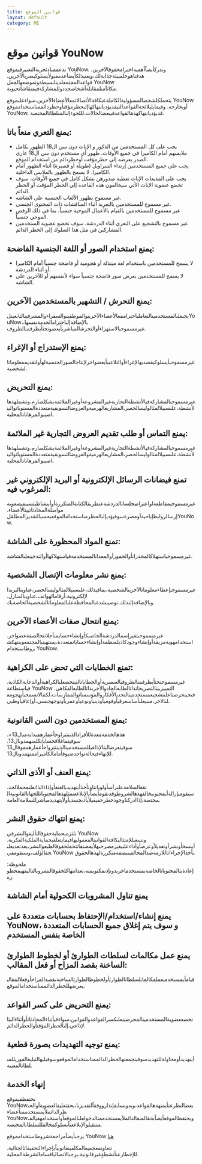 ```yaml
---
title: قوانين الموقع
layout: default
category: ME
---
```

# قوانين موقع YouNow

ندعممبادئحريةالتعبيرفيموقع YouNow. وندركأيضاًأهميةاحترامحقوقالآخرين. هدفناهوخلقبيئةجذابةلك،ويعنيذلكأيضاَعدمقبولأيسلوكيضربالآخرين. قواعدالمجتمعلدينابسيطةوتموضعهالجعل YouNow مكانآمنلمقابلةأشخاصجددوللمشاركةفيمنقاشاتحيوية.

يتحملكلشخصالمسؤوليةالكاملةعنكافةالأتصالاتمعالأعضاءالآخرين،سواءعلىموقع YouNow أوبخارجه. وفيمايليلائحةالقواعدالتيقديؤديانتهاكهاإلىحظرمؤقتأوحظردائممناستخدامموقع YouNow. قديؤديانتهاكهذهالقواعدفيبعضالحالات،لللجوءإلىالسلطاتالمختصة.

## يمنع التعري منعاً باتا:

- يجب على كل المستخدمين من الذكور و الإناث دون سن ال18 الظهور بكامل ملابسهم أمام الكاميرا في جميع الأوقات. ظهور أي مستخدم دون سن ال18 عاري الصدر يعرضه إلى حظرمؤقت أوحظردائم من استخدام الموقع.
- يجب على جميع المستخدمين إرتداء السراويل (طويلة أو قصيرة) أثناء الظهور أمام الكاميرا. لا يسمح بالظهور بالملابس الداخلية.
- يجب على المذيعات الإناث تغطية صدورهن بشكل كامل في جميع الأوقات. سوف تخضع عضوية الإناث الآتي سيخالفون هذه القاعدة إلى الحظر المؤقت أو الحظر الدائم.
- غير مسموح بظهور الألعاب الجنسية على الشاشة.
- غير مسموح للمستخدمين بالتعرية أثناء المناقشات ذات المحتوى الجنسي.
- غير مسموح للمستخدمين بالقيام بالأعمال الموحية جنسياً، بما في ذلك الرقص الموحي جنسياً.
- غير مسموح بالتشجيع على التعري أثناء الدردشة. سوف تخضع عضوية الستخدمين المشاركين في مثل هذا السلوك إلى الحظر الدائم.

## يمنع استخدام الصور أو اللغة الجنسية الفاضحة:

- لا يسمح للمستخدمين باستخدام لغة مبتذلة أو هجومية أو فاضحة جنسياً أمام الكاميرا أو أثناء الدردشة.
- لا يسمح للمستخدمين بعرض صور فاضحة جنسياً سواء لأنفسهم أو للآخرين على الشاشة.

## يمنع التحرش / التشهير بالمستخدمين الآخرين:

يجبعلىالمستخدمينالتعاملباحتراممعالأعضاءالآخرينوالموظفينوالسفراءوالمشرفينالتابعينلYouNow،بالإضافةإلىاحترامالخدمةنفسها. غيرمسموحبالاستهزاءأوالتحرشالمباشربأيعضوتحتأيظرفمنالظروف.

## يمنع الإستدراج أو الإغراء:

غيرمسموحبأيسلوكيقصدبهالإغراءأوالتلاعببأيعضواخرلإنتاجالصورالجنسيةلهأولتقديممعلوماتالشخصية.

## يمنع التحريض:

غيرمسموحبالمشاركةفيالأنشطةالتجاريةغيرالمشروعةأوغيرالملائمةبشكلصارم،وتشملهذهالأنشطة،علىسبيلالمثالوليسالحصر،المشاريعالهرميةوالعروضالتسويقيةمتعددةالمستوياتواليناصيبوالمرهاناتالمحلية.

## يمنع التماس أو طلب تقديم العروض التجارية غير الملائمة:

غيرمسموحبالمشاركةفيالأنشطةالتجاريةغيرالمشروعةأوغيرالملائمةبشكلصارم،وتشملهذهالأنشطة،علىسبيلالمثالوليسالحصر،المشاريعالهرميةوالعروضالتسويقيةمتعددةالمستوياتواليناصيبوالمرهاناتالمحلية.

## تمنع فيضانات الرسائل الإلكترونية أو البريد الإلكتروني غير المرغوب فيه:

غيرمسموحبمقاطعةاواعتراضجلساتالدردشةعنطريقالكتابةالمتكررةأوأينشاطيتسببفيصعوبةمواصلةالمحادثاتبينالأعضاء. إرسالروابطإباحيةأومضرةسوفيؤديإلىالحظرمناستخدامالموقعبحسبالتقديرالمطلقلYouNow.

## تمنع المواد المحظورة على الشاشة:

غيرمسموحباستهلاكالمخدراتأوالخمورأوالمعداتالمستخدمةفياستهلاكهاأوالتدخينعلىالشاشة.

## يمنع نشر معلومات الإتصال الشخصية:

غيرمسموحبإعطاءمعلوماتالآخرينالشخصية،بمافيذلك،علىسبيلالمثالوليسالحصر،عناوينالبريدالإلكترونية،أرقامالهواتف،عناوينالمنازل. وبالإضافةإلىذلك،نوصيبشدةبالمحافظةعلىالمعلوماتالشخصيةالخاصةبك.

## يمنع انتحال صفات الأعضاء الآخرين:

غيرمسموحبتغيرإسمالدردشةالخاصبكأوإنشاءحسابمنأجلانتحالصفةعضواخر. استخدامهويةمزيفةأوإنشاءوجودكاذبلمنظمةأوإنشاءحساباتمتعددة،يستهينبالمجتمعوينتهكشروطاستخدام YouNow.

## تمنع الخطابات التي تحض على الكراهية:

غيرمسموحتحتأيظرفمنالظروفبالعنصريةأوالخطاباتالتيتحضعلىالكراهيةأوالدعايةالكاذبة. فياستطاعة YouNow التمييزبينالتصريحاتذاتالطابعالجادوالأخرىذاتالطابعالفكاهي. فىحينحرصناعلىتشجيعمستخدمينالتحديالأفكاروالمؤسساتوالممارسات،لكننالانسمحبأيهجومعلىالاخر،مبنيعلىأساسعرقيأوقوميأودينيأونوعيأوعمريأوتوجهجنسي،أوإعاقيأوطبي.

## يمنع المستخدمين دون السن القانونية:

هذهالخدمةمعدةللأفرادالذينتتراوحأعمارهمبدايةمنال13+. سوفيتماغلاقحساباتكلمنهمدونال13. سوفيتعرضالبثالإذاعيللمستخدمينالذينتترواحأعمارهمفوقال13 للإنهاءفيحالةتواجدضيوفأمامالكاميراممنهمدونال13.

## يمنع العنف أو الأذى الذاتي:

تقعالسلامةعلىرأسأولوياتناونأخذأيتهديدبالعنفأوإذاءالذاتعلىمحملالجد. سنقومبإزالةأيمحتوىيخالفهذهالشروطوقدنقومأيضاًبالإبلاغعنمثلهذهالمحتوياتللجهاتالقانونيةالمختصة،إذاادركناوجودخطرحقيقيلأيأذىجسديأولأيتهديدمباشرللسلامةالعامة.

## يمنع انتهاك حقوق النشر:

نلتزمبحمايةحقوقالتأليفوالنشرفي YouNow ونسعىللإمتثالبكافةالقوانينالمعمولبهافيمايتعلقبحمايةالملكيةالفكرية. أينسخأونشرأوتعديلأوعرضأوأداءعلنيغيرمصرحبهلأيمصنفاتتحملحقوقالطبعوالنشر،يعدتعديعلىحقالؤلف،وسنقومفي YouNow بأخذالإجراءاتاللازمةضدالمخالفينبصفةمتكررةلهذهالحقوق.  
  
  
ملحوظة: إعادةبثالمحتوياتالخاصةبمستخدماخربدونإذنمكتوبمنه،تعدانتهاكلحقوقالنشروبالتاليفهيمحظورة.

## يمنع تناول المشروبات الكحولية أمام الشاشة

## يمنع إنشاء/استخدام/الإحتفاظ بحسابات متعددة على YouNow، و سوف يتم إغلاق جميع الحسابات المتعددة الخاصة بنفس المستخدم

## يمنع عمل مكالمات لسلطات الطوارئ أو لخطوط الطوارئ الساخنة بقصد المزاح أو فعل المقالب:

قيامأيمستخدمبعملمكالماتلسلطاتالطوارئأولخطوطالطوارئالساخنةبقصدالمزاحأوفعلالمقالبيعرضهللحظرالدائممناستخدامالموقع.

## يمنع التحريض على كسر القواعد:

تخضععضويةالمستخدمينالمحرضينعلىكسرالقواعدوالقوانين،سواءفيأثناءالمحادثاتأوأثناءالبثالإذاعي،إلىالحظرالمؤقتأوالحظرالدائم.

## يمنع توجيه التهديدات بصورة قطعية:

أيتهديدأومحاولةللتهديدسوفينجمعنهالحظرالدائممناستخدامالموقعوسوفيليهالتبليغالفوريللسلطاتالمعنية.

## إنهاء الخدمة

نحتفظفيموقع YouNow،بغضالنظرعنأيمنهذهالقواعد،وبدونسابقإنذارووفقاًلتقديرنا،بحقتعليقالعضويةأوالحظرالدائملأيمستخدممنأعضاء YouNow،ويحتفظالموقعأيضاًبحقالمنعالدائملأيمستخدممنالدخولعلىالموقعأواستخدامهفيالمستقبلوالإبلاغعنأيسلوكمخالفللسلطاتالمختصة.  
  
  
يرجىأيضاًمراجعةشروطاستخدامموقع YouNow [هنا](http://www.younow.com/terms.php)  
  
  
نتعاونمعجميعالمكلفينقانونياًبإجراءالتحقيقاتالجنائية. للإخطارعنأنشطةٍغيرقانونية،يرجىالاتصالباقسامالشرطةالمحلية.

